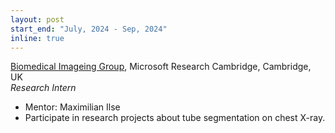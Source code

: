 ```yaml
---
layout: post
start_end: "July, 2024 - Sep, 2024"
inline: true
---
```


[Biomedical Imageing Group](https://www.microsoft.com/en-us/research/group/biomedical-imaging/), Microsoft Research Cambridge, Cambridge, UK \
*Research Intern*
- Mentor: Maximilian Ilse
- Participate in research projects about tube segmentation on chest X-ray.